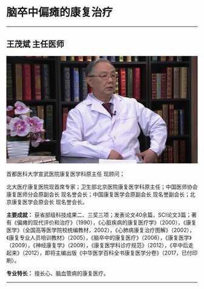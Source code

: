 # 脑卒中偏瘫的康复治疗

---

## 王茂斌 主任医师

![1679376618925](image/c06_049/1679376618925.png)

首都医科大学宣武医院康复医学科原主任 现顾问；

北大医疗康复医院现首席专家；卫生部北京医院康复医学科原主任；中国医师协会康复医师分会原副会长 现名誉会长；中国康复医学会原副会长 现名誉副会长；北京康复医学会原会长 现名誉会长。


**主要成就：** 获省部级科技成果二、三奖三项；发表论文40余篇，SCI论文3篇；著有《偏瘫的现代评价和治疗》（1990），《心脏疾病的康复医疗学》（2000），《康复医学》（全国高等医学院校统编教材，2002），《心肺病康复治疗图解》（2002），《康复专业人员培训教材》（2005），《脑卒中的康复医疗》（2006），《康复医学》（2009），《神经康复学》（2009），《康复医学科诊疗规范》（2012），《卒中后走起来》（2012），即将主编出版《中华医学百科全书康复医学分卷》（2017，已付印刷）。


**专业特长：** 擅长心、脑血管病的康复医疗。

---
